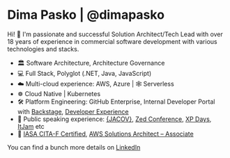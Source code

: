 # Dima Pasko | @dimapasko

Hi! 👋 I'm passionate and successful Solution Architect/Tech Lead with over 18 years of experience in commercial software development with various technologies and stacks.

- 🏛️ Software Architecture, Architecture Governance
- 💻 Full Stack, Polyglot (.NET, Java, JavaScript)
- ☁️ Multi-cloud experience: AWS, Azure |  🕸 Serverless
- ☸ Cloud Native | Kubernetes
- 🛠️ Platform Engineering: GitHub Enterprise, Internal Developer Portal with [Backstage](https://backstage.io/), [Developer Experience](https://developerexperience.io/practices/good-developer-experience)
- 🎤 Public speaking experience: [{JACOV}](https://www.youtube.com/watch?v=sXLZQ27rM8o), [Zed Conference](https://wearecommunity.io/events/zed-compass/talks/13971), [XP Days](https://www.youtube.com/watch?v=VHeB9uH21II), [ItJam](https://www.slideshare.net/dimapasko/reactive-extensions-8084573) etc
- 📃 [IASA CITA-F Certified](https://www.credly.com/earner/earned/badge/9b55c9aa-5e7d-4ac4-ad42-000917ba56b2), [AWS Solutions Architect – Associate](https://www.credly.com/earner/earned/badge/c3d0949f-97e7-4bfe-9f1d-9dc257c35493)

You can find a bunch more details on [LinkedIn](https://www.linkedin.com/in/dimapasko/)

<!--
Short version:

Senior Solution Architect at @Scalepoint
🇩🇰 Copenhagen, Denmark(previously 🇺🇦 Kharkiv, Ukraine)
🤓 Over 18 years of experience
🏛️ Software Architecture, Architecture Governance
☁️ AWS, Azure | ☸️ Kubernetes | 🕸 Serverless | 🛠️ Platform Engineering

-->
